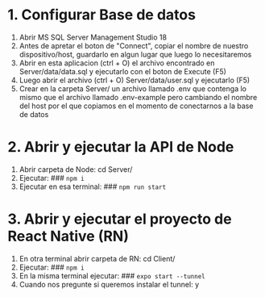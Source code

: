 # 1. Configurar Base de datos

1. Abrir MS SQL Server Management Studio 18
2. Antes de apretar el boton de "Connect", copiar el nombre de nuestro dispositivo/host, guardarlo en algun lugar que luego lo necesitaremos
3. Abrir en esta aplicacion (ctrl + O) el archivo encontrado en Server/data/data.sql y ejecutarlo con el boton de Execute (F5)
4. Luego abrir el archivo (ctrl + O) Server/data/user.sql y ejecutarlo (F5)
5. Crear en la carpeta Server/ un archivo llamado .env que contenga lo mismo que el archivo llamado .env-example pero cambiando el nombre del host por el que copiamos en el momento de conectarnos a la base de datos

# 2. Abrir y ejecutar la API de Node

1. Abrir carpeta de Node: cd Server/
2. Ejecutar: ### `npm i`
3. Ejecutar en esa terminal: ### `npm run start`

# 3. Abrir y ejecutar el proyecto de React Native (RN)

1. En otra terminal abrir carpeta de RN: cd Client/
2. Ejecutar: ### `npm i`
3. En la misma terminal ejecutar: ### `expo start --tunnel`
4. Cuando nos pregunte si queremos instalar el tunnel: y
